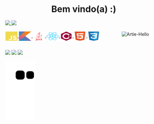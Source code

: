 <h1 align = "center">Bem vindo(a) :)</h1>

<div algin="center">
  <a href="https://github.com/artiefellype">
  <img height="180em" src="https://github-readme-stats.vercel.app/api?username=artiefellype&show_icons=true&theme=radical&include_all_commits=true&count_private=true"/>
  <img height="180em" src="https://github-readme-stats.vercel.app/api/top-langs/?username=artiefellype&layout=compact&langs_count=7&theme=radical"/>
</div>
<div style="display: inline_block"><br>
  <img align="center" alt="Artie-Js" height="30" width="40" src="https://raw.githubusercontent.com/devicons/devicon/master/icons/javascript/javascript-plain.svg">
  <img align="center" alt="Artie-Kotlin" height="30" width="40" src="https://github.com/devicons/devicon/blob/master/icons/kotlin/kotlin-original.svg">
  <img align="center" alt="Artie-Java" height="30" width="40" src="https://github.com/devicons/devicon/blob/master/icons/java/java-plain-wordmark.svg">
  <img align="center" alt="Artie-React" height="30" width="40" src="https://raw.githubusercontent.com/devicons/devicon/master/icons/react/react-original.svg">
  <img align="center" alt="Artie-C++" height="30" width="40" src="https://github.com/devicons/devicon/blob/master/icons/cplusplus/cplusplus-plain.svg">
  <img align="center" alt="Artie-HTML" height="30" width="40" src="https://raw.githubusercontent.com/devicons/devicon/master/icons/html5/html5-original.svg">
  <img align="center" alt="Artie-CSS" height="30" width="40" src="https://raw.githubusercontent.com/devicons/devicon/master/icons/css3/css3-original.svg">
  <img align="right" alt="Artie-Hello" height="110" width="130" src="https://media1.tenor.com/images/fcc3854ad5ee2c22eb0189998be4c8f8/tenor.gif?itemid=14835859">
</div>
  
  ##
 
<div style="align-itens: center;"> 
 
  <a href="https://instagram.com/artiearauj0" target="_blank"><img src="https://img.shields.io/badge/-Instagram-%23E4405F?style=for-the-badge&logo=instagram&logoColor=white" target="_blank"></a>
  <a href = "mailto:arthurfellype21@gmail.com"><img src="https://img.shields.io/badge/-Gmail-%23333?style=for-the-badge&logo=gmail&logoColor=red" target="_blank"></a>
  <a href="https://www.linkedin.com/in/arthur-felipe-b5b025216" target="_blank"><img src="https://img.shields.io/badge/-LinkedIn-%230077B5?style=for-the-badge&logo=linkedin&logoColor=white" target="_blank"></a> 
 
  ![Snake animation](https://github.com/rafaballerini/rafaballerini/blob/output/github-contribution-grid-snake.svg)
 
</div>


